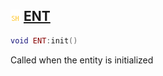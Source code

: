 ## ![shared](.gitbook/assets/shared.png) [ENT](home/ENT)



```lua
void ENT:init()
```

Called when the entity is initialized



